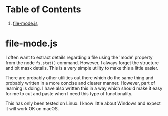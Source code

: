 
# Table of Contents

1.  [file-mode.js](#org7bf4d4e)


<a id="org7bf4d4e"></a>

# file-mode.js

I often want to extract details regarding a file using the 'mode' property from
the node `fs.stat()` command. However, I always forget the structure and bit
mask details. This is a very simple utility to make this a little easier. 

There are probably other utilities out there which do the same thing and
probably written in a more concise and clearer manner. However, part of learning
is doing. I have also written this in a way which should make it easy for me to
cut and paste when I need this type of functionality. 

This has only been tested on Linux. I know little about Windows and expect it
will work OK on macOS. 

